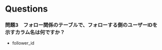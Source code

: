 # Questions
### 問題3　フォロー関係のテーブルで、<strong>フォローする側のユーザーIDを示すカラム名</strong>は何ですか？
- follower_id

###



